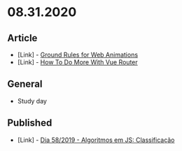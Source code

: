 # 08.31.2020

## Article

- \[Link\] - [Ground Rules for Web Animations](https://css-tricks.com/ground-rules-for-web-animations/)
- \[Link\] - [How To Do More With Vue Router](https://www.smashingmagazine.com/2020/08/vue-router-features/)

## General

- Study day

## Published

- \[Link\] - [Dia 58/2019 - Algoritmos em JS: Classificação](https://nerdcalistenico.com.br/hemersonvianna/artigos/daysofcode/2019/dia-58-algoritmos-em-js-classificacao/)
